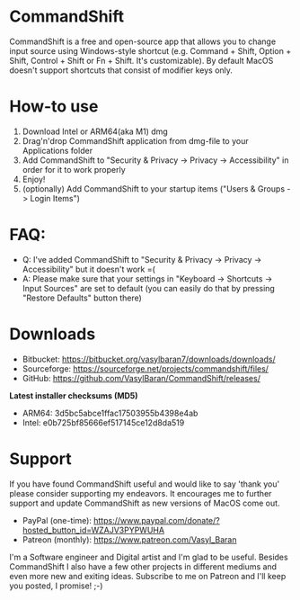 # CommandShift
CommandShift is a free and open-source app that allows you to change input source using Windows-style shortcut (e.g. Command + Shift, Option + Shift, Control + Shift or Fn + Shift. It's customizable). By default MacOS doesn't support shortcuts that consist of modifier keys only.

# How-to use
1. Download Intel or ARM64(aka M1) dmg
2. Drag'n'drop CommandShift application from dmg-file to your Applications folder
3. Add CommandShift to "Security & Privacy -> Privacy -> Accessibility" in order for it to work properly
4. Enjoy!
5. (optionally) Add CommandShift to your startup items ("Users & Groups -> Login Items")

# FAQ:
* Q: I've added CommandShift to "Security & Privacy -> Privacy -> Accessibility" but it doesn't work =(
* A: Please make sure that your settings in "Keyboard -> Shortcuts -> Input Sources" are set to default (you can easily do that by pressing "Restore Defaults" button there)

# Downloads
* Bitbucket: https://bitbucket.org/vasylbaran7/downloads/downloads/
* Sourceforge: https://sourceforge.net/projects/commandshift/files/
* GitHub: https://github.com/VasylBaran/CommandShift/releases/

**Latest installer checksums (MD5)**
* ARM64: 3d5bc5abce1ffac17503955b4398e4ab
* Intel: e0b725bf85666ef517145ce12d8da519

# Support 
If you have found CommandShift useful and would like to say 'thank you' please consider supporting my endeavors. It encourages me to further support and update CommandShift as new versions of MacOS come out. 
* PayPal (one-time): https://www.paypal.com/donate/?hosted_button_id=WZAJV3PYPWUHA
* Patreon (monthly): https://www.patreon.com/Vasyl_Baran


I'm a Software engineer and Digital artist and I'm glad to be useful.
Besides CommandShift I also have a few other projects in different mediums and even more new and exiting ideas. 
Subscribe to me on Patreon and I'll keep you posted, I promise! ;-)
